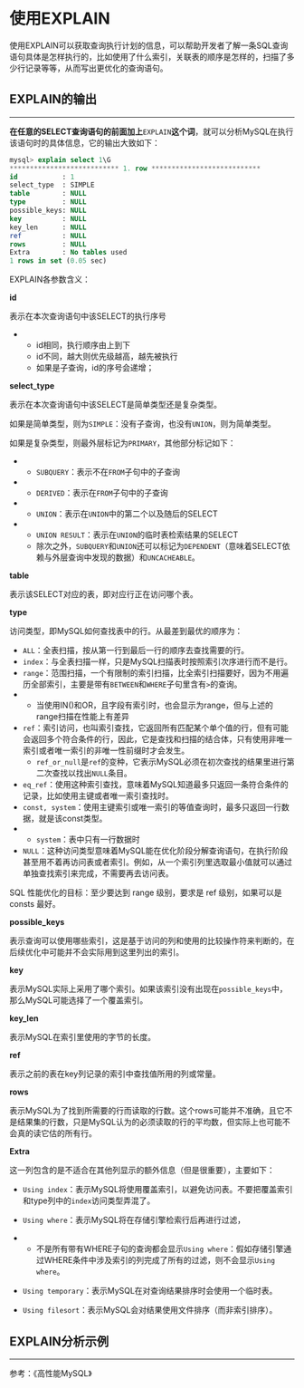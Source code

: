 # 使用EXPLAIN

使用EXPLAIN可以获取查询执行计划的信息，可以帮助开发者了解一条SQL查询语句具体是怎样执行的，比如使用了什么索引，关联表的顺序是怎样的，扫描了多少行记录等等，从而写出更优化的查询语句。

## EXPLAIN的输出

---

**在任意的SELECT查询语句的前面加上**`EXPLAIN`**这个词**，就可以分析MySQL在执行该语句时的具体信息，它的输出大致如下：

```sql
mysql> explain select 1\G
*************************** 1. row ***************************
id           : 1
select_type  : SIMPLE
table        : NULL
type         : NULL
possible_keys: NULL
key          : NULL
key_len      : NULL
ref          : NULL
rows         : NULL
Extra        : No tables used
1 rows in set (0.05 sec)
```

EXPLAIN各参数含义：

**id**

表示在本次查询语句中该SELECT的执行序号

* * id相同，执行顺序由上到下
  * id不同，越大则优先级越高，越先被执行
  * 如果是子查询，id的序号会递增；

**select\_type**

表示在本次查询语句中该SELECT是简单类型还是复杂类型。

如果是简单类型，则为`SIMPLE`：没有子查询，也没有`UNION`，则为简单类型。

如果是复杂类型，则最外层标记为`PRIMARY`，其他部分标记如下：

* * `SUBQUERY`：表示不在`FROM`子句中的子查询
* * `DERIVED`：表示在`FROM`子句中的子查询
* * `UNION`：表示在`UNION`中的第二个以及随后的SELECT
* * `UNION RESULT`：表示在`UNION`的临时表检索结果的SELECT
  * 除次之外，`SUBQUERY`和`UNION`还可以标记为`DEPENDENT`（意味着SELECT依赖与外层查询中发现的数据）和`UNCACHEABLE`。

**table**

表示该SELECT对应的表，即对应行正在访问哪个表。

**type**

访问类型，即MySQL如何查找表中的行。从最差到最优的顺序为：

* `ALL`：全表扫描，按从第一行到最后一行的顺序去查找需要的行。
* `index`：与全表扫描一样，只是MySQL扫描表时按照索引次序进行而不是行。
* `range`：范围扫描，一个有限制的索引扫描，比全索引扫描要好，因为不用遍历全部索引，主要是带有`BETWEEN`和`WHERE`子句里含有`>`的查询。
* * 当使用IN\(\)和OR，且字段有索引时，也会显示为range，但与上述的range扫描在性能上有差异
* `ref`：索引访问，也叫索引查找，它返回所有匹配某个单个值的行，但有可能会返回多个符合条件的行，因此，它是查找和扫描的结合体，只有使用非唯一索引或者唯一索引的非唯一性前缀时才会发生。
  * `ref_or_null`是`ref`的变种，它表示MySQL必须在初次查找的结果里进行第二次查找以找出`NULL`条目。
* `eq_ref`：使用这种索引查找，意味着MySQL知道最多只返回一条符合条件的记录，比如使用主键或者唯一索引查找时。
* `const, system`：使用主键索引或唯一索引的等值查询时，最多只返回一行数据，就是该const类型。
* * `system`：表中只有一行数据时
* `NULL`：这种访问类型意味着MySQL能在优化阶段分解查询语句，在执行阶段甚至用不着再访问表或者索引。例如，从一个索引列里选取最小值就可以通过单独查找索引来完成，不需要再去访问表。

SQL 性能优化的目标：至少要达到 range 级别，要求是 ref 级别，如果可以是 consts 最好。

**possible\_keys**

表示查询可以使用哪些索引，这是基于访问的列和使用的比较操作符来判断的，在后续优化中可能并不会实际用到这里列出的索引。

**key**

表示MySQL实际上采用了哪个索引。如果该索引没有出现在`possible_keys`中，那么MySQL可能选择了一个覆盖索引。

**key\_len**

表示MySQL在索引里使用的字节的长度。

**ref**

表示之前的表在key列记录的索引中查找值所用的列或常量。

**rows**

表示MySQL为了找到所需要的行而读取的行数。这个rows可能并不准确，且它不是结果集的行数，只是MySQL认为的必须读取的行的平均数，但实际上也可能不会真的读它估的所有行。

**Extra**

这一列包含的是不适合在其他列显示的额外信息（但是很重要），主要如下：

* `Using index`：表示MySQL将使用覆盖索引，以避免访问表。不要把覆盖索引和type列中的`index`访问类型弄混了。
* `Using where`：表示MySQL将在存储引擎检索行后再进行过滤，
* * 不是所有带有WHERE子句的查询都会显示`Using where`：假如存储引擎通过WHERE条件中涉及索引的列完成了所有的过滤，则不会显示`Using where`。
* `Using temporary`：表示MySQL在对查询结果排序时会使用一个临时表。

* `Using filesort`：表示MySQL会对结果使用文件排序（而非索引排序）。

## EXPLAIN分析示例

---



















参考：《高性能MySQL》

